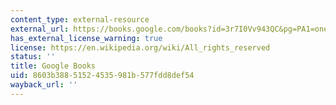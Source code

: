 ```yaml
---
content_type: external-resource
external_url: https://books.google.com/books?id=3r7I0Vv943QC&pg=PA1=onepage#v=onepage&q&f=false
has_external_license_warning: true
license: https://en.wikipedia.org/wiki/All_rights_reserved
status: ''
title: Google Books
uid: 8603b388-5152-4535-981b-577fdd8def54
wayback_url: ''
---
```

